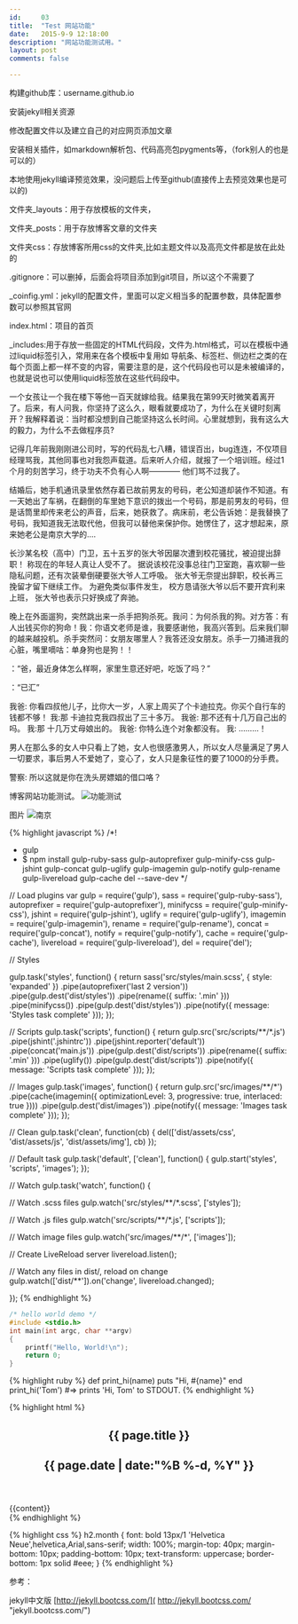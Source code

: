 ```yaml
---
id:		03
title:  "Test 网站功能"
date:   2015-9-9 12:18:00
description: "网站功能测试用。"
layout: post
comments: false

---
```



构建github库：username.github.io

安装jekyll相关资源

修改配置文件以及建立自己的对应网页添加文章

安装相关插件，如markdown解析包、代码高亮包pygments等，（fork别人的也是可以的）

本地使用jekyll编译预览效果，没问题后上传至github(直接传上去预览效果也是可以的)



文件夹_layouts：用于存放模板的文件夹，

文件夹_posts：用于存放博客文章的文件夹

文件夹css：存放博客所用css的文件夹,比如主题文件以及高亮文件都是放在此处的

.gitignore：可以删掉，后面会将项目添加到git项目，所以这个不需要了

_coinfig.yml：jekyll的配置文件，里面可以定义相当多的配置参数，具体配置参数可以参照其官网

index.html：项目的首页

_includes:用于存放一些固定的HTML代码段，文件为.html格式，可以在模板中通过liquid标签引入，常用来在各个模板中复用如 导航条、标签栏、侧边栏之类的在每个页面上都一样不变的内容，需要注意的是，这个代码段也可以是未被编译的，也就是说也可以使用liquid标签放在这些代码段中。



一个女孩让一个我在楼下等他一百天就嫁给我。结果我在第99天时微笑着离开了。后来，有人问我，你坚持了这么久，眼看就要成功了，为什么在关键时刻离开？我解释着说：当时都没想到自己能坚持这么长时间。心里就想到，我有这么大的毅力，为什么不去做程序员?


记得几年前我刚刚进公司时，写的代码乱七八糟，错误百出，bug连连，不仅项目经理骂我，其他同事也对我怨声载道。后来听人介绍，就报了一个培训班。经过1个月的刻苦学习，终于功夫不负有心人啊———— 他们骂不过我了。


结婚后，她手机通讯录里依然存着已故前男友的号码，老公知道却装作不知道。有一天她出了车祸，在翻倒的车里她下意识的拨出一个号码，那是前男友的号码，但是话筒里却传来老公的声音，后来，她获救了。病床前，老公告诉她：是我替换了号码，我知道我无法取代他，但我可以替他来保护你。她愣住了，这才想起来，原来她老公是南京大学的....


长沙某名校（高中）门卫，五十五岁的张大爷因屡次遭到校花骚扰，被迫提出辞职！ 称现在的年轻人真让人受不了。 据说该校花没事总往门卫室跑，喜欢聊一些隐私问题，还有次装晕倒硬要张大爷人工呼吸。 张大爷无奈提出辞职，校长再三挽留才留下继续工作。 为避免类似事件发生， 校方恳请张大爷以后不要开宾利来上班， 张大爷也表示只好换成了奔驰。


晚上在外面遛狗，突然跳出来一杀手把狗杀死。我问：为何杀我的狗。对方答：有人出钱买你的狗命！我：你语文老师是谁，我要感谢他，我高兴答到。后来我们聊的越来越投机。杀手突然问：女朋友哪里人？我答还没女朋友。杀手一刀捅进我的心脏，嘴里嘀咕：单身狗也是狗！！




：“爸，最近身体怎么样啊，家里生意还好吧，吃饭了吗？”

：“已汇”


我爸: 你看四叔他儿子，比你大一岁，人家上周买了个卡迪拉克。你买个自行车的钱都不够！
我:那 卡迪拉克我四叔出了三十多万。
我爸: 那不还有十几万自己出的吗。
我:那 十几万丈母娘出的。
我爸: 你特么连个对象都没有。
我: ………！



男人在那么多的女人中只看上了她，女人也很感激男人，所以女人尽量满足了男人一切要求，事后男人不爱她了，变心了，女人只是象征性的要了1000的分手费。

警察: 所以这就是你在洗头房嫖娼的借口咯？

博客网站功能测试。
![功能测试](/assets/images/Kactus-theme-post.png)


图片
![南京](/assets/images/Nanjing.jpg)

{% highlight javascript %}
/*!
 * gulp
 * $ npm install gulp-ruby-sass gulp-autoprefixer gulp-minify-css gulp-jshint gulp-concat gulp-uglify gulp-imagemin gulp-notify gulp-rename gulp-livereload gulp-cache del --save-dev
 */

// Load plugins
var gulp = require('gulp'),
    sass = require('gulp-ruby-sass'),
    autoprefixer = require('gulp-autoprefixer'),
    minifycss = require('gulp-minify-css'),
    jshint = require('gulp-jshint'),
    uglify = require('gulp-uglify'),
    imagemin = require('gulp-imagemin'),
    rename = require('gulp-rename'),
    concat = require('gulp-concat'),
    notify = require('gulp-notify'),
    cache = require('gulp-cache'),
    livereload = require('gulp-livereload'),
    del = require('del');

// Styles

gulp.task('styles', function() {
  return sass('src/styles/main.scss', { style: 'expanded' })
    .pipe(autoprefixer('last 2 version'))
    .pipe(gulp.dest('dist/styles'))
    .pipe(rename({ suffix: '.min' }))
    .pipe(minifycss())
    .pipe(gulp.dest('dist/styles'))
    .pipe(notify({ message: 'Styles task complete' }));
});

// Scripts
gulp.task('scripts', function() {
  return gulp.src('src/scripts/**/*.js')
    .pipe(jshint('.jshintrc'))
    .pipe(jshint.reporter('default'))
    .pipe(concat('main.js'))
    .pipe(gulp.dest('dist/scripts'))
    .pipe(rename({ suffix: '.min' }))
    .pipe(uglify())
    .pipe(gulp.dest('dist/scripts'))
    .pipe(notify({ message: 'Scripts task complete' }));
});

// Images
gulp.task('images', function() {
  return gulp.src('src/images/**/*')
    .pipe(cache(imagemin({ optimizationLevel: 3, progressive: true, interlaced: true })))
    .pipe(gulp.dest('dist/images'))
    .pipe(notify({ message: 'Images task complete' }));
});

// Clean
gulp.task('clean', function(cb) {
    del(['dist/assets/css', 'dist/assets/js', 'dist/assets/img'], cb)
});

// Default task
gulp.task('default', ['clean'], function() {
    gulp.start('styles', 'scripts', 'images');
});

// Watch
gulp.task('watch', function() {

  // Watch .scss files
  gulp.watch('src/styles/**/*.scss', ['styles']);

  // Watch .js files
  gulp.watch('src/scripts/**/*.js', ['scripts']);

  // Watch image files
  gulp.watch('src/images/**/*', ['images']);

  // Create LiveReload server
  livereload.listen();

  // Watch any files in dist/, reload on change
  gulp.watch(['dist/**']).on('change', livereload.changed);

});
{% endhighlight %}


```c
/* hello world demo */
#include <stdio.h>
int main(int argc, char **argv)
{
    printf("Hello, World!\n");
    return 0;
}
```


{% highlight ruby %}
def print_hi(name)
  puts "Hi, #{name}"
end
print_hi('Tom')
#=> prints 'Hi, Tom' to STDOUT.
{% endhighlight %}

{% highlight html %}
<article class="post">
    <header>
        <h1>{{ page.title }}</h1>
        <h2 class="headline">{{ page.date | date:"%B %-d, %Y" }}</h2>
    </header>
    <section id="post-body">
        {{content}}
    </section>
</article>
{% endhighlight %}

{% highlight css %}
h2.month {
    font: bold 13px/1 'Helvetica Neue',helvetica,Arial,sans-serif;
    width: 100%;
    margin-top: 40px;
    margin-bottom: 10px;
    padding-bottom: 10px;
    text-transform: uppercase;
    border-bottom: 1px solid #eee;
}
{% endhighlight %}

参考：

jekyll中文版   [http://jekyll.bootcss.com/]( http://jekyll.bootcss.com/ "jekyll.bootcss.com/")
